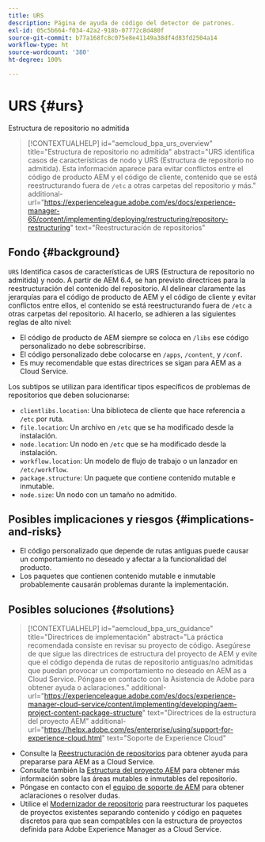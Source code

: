 ```yaml
---
title: URS
description: Página de ayuda de código del detector de patrones.
exl-id: 05c5b664-f034-42a2-918b-07772c8d480f
source-git-commit: b77a168fc8c075e8e41149a38df4d83fd2504a14
workflow-type: ht
source-wordcount: '380'
ht-degree: 100%

---
```


# URS {#urs}

Estructura de repositorio no admitida

>[!CONTEXTUALHELP]
>id="aemcloud_bpa_urs_overview"
>title="Estructura de repositorio no admitida"
>abstract="URS identifica casos de características de nodo y URS (Estructura de repositorio no admitida). Esta información aparece para evitar conflictos entre el código de producto AEM y el código de cliente, contenido que se está reestructurando fuera de `/etc` a otras carpetas del repositorio y más."
>additional-url="https://experienceleague.adobe.com/es/docs/experience-manager-65/content/implementing/deploying/restructuring/repository-restructuring" text="Reestructuración de repositorios"

## Fondo {#background}

`URS` Identifica casos de características de URS (Estructura de repositorio no admitida) y nodo. A partir de AEM 6.4, se han previsto directrices para la reestructuración del contenido del repositorio. Al delinear claramente las jerarquías para el código de producto de AEM y el código de cliente y evitar conflictos entre ellos, el contenido se está reestructurando fuera de `/etc` a otras carpetas del repositorio. Al hacerlo, se adhieren a las siguientes reglas de alto nivel:

* El código de producto de AEM siempre se coloca en `/libs` ese código personalizado no debe sobrescribirse.
* El código personalizado debe colocarse en `/apps`, `/content`, y `/conf`.
* Es muy recomendable que estas directrices se sigan para AEM as a Cloud Service.

Los subtipos se utilizan para identificar tipos específicos de problemas de repositorios que deben solucionarse:

* `clientlibs.location`: Una biblioteca de cliente que hace referencia a `/etc` por ruta.
* `file.location`: Un archivo en `/etc` que se ha modificado desde la instalación.
* `node.location`: Un nodo en `/etc` que se ha modificado desde la instalación.
* `workflow.location`: Un modelo de flujo de trabajo o un lanzador en `/etc/workflow`.
* `package.structure`: Un paquete que contiene contenido mutable e inmutable.
* `node.size`: Un nodo con un tamaño no admitido.

## Posibles implicaciones y riesgos {#implications-and-risks}

* El código personalizado que depende de rutas antiguas puede causar un comportamiento no deseado y afectar a la funcionalidad del producto.
* Los paquetes que contienen contenido mutable e inmutable probablemente causarán problemas durante la implementación.

## Posibles soluciones {#solutions}

>[!CONTEXTUALHELP]
>id="aemcloud_bpa_urs_guidance"
>title="Directrices de implementación"
>abstract="La práctica recomendada consiste en revisar su proyecto de código. Asegúrese de que sigue las directrices de estructura del proyecto de AEM y evite que el código dependa de rutas de repositorio antiguas/no admitidas que puedan provocar un comportamiento no deseado en AEM as a Cloud Service. Póngase en contacto con la Asistencia de Adobe para obtener ayuda o aclaraciones."
>additional-url="https://experienceleague.adobe.com/es/docs/experience-manager-cloud-service/content/implementing/developing/aem-project-content-package-structure" text="Directrices de la estructura del proyecto AEM"
>additional-url="https://helpx.adobe.com/es/enterprise/using/support-for-experience-cloud.html" text="Soporte de Experience Cloud"

* Consulte la [Reestructuración de repositorios](https://experienceleague.adobe.com/es/docs/experience-manager-65/content/implementing/deploying/restructuring/repository-restructuring) para obtener ayuda para prepararse para AEM as a Cloud Service.
* Consulte también la [Estructura del proyecto AEM](https://experienceleague.adobe.com/es/docs/experience-manager-cloud-service/content/implementing/developing/aem-project-content-package-structure) para obtener más información sobre las áreas mutables e inmutables del repositorio.
* Póngase en contacto con el [equipo de soporte de AEM](https://helpx.adobe.com/es/enterprise/using/support-for-experience-cloud.html) para obtener aclaraciones o resolver dudas.
* Utilice el [Modernizador de repositorio](https://experienceleague.adobe.com/es/docs/experience-manager-cloud-service/content/migration-journey/refactoring-tools/repo-modernizer#refactoring-tools) para reestructurar los paquetes de proyectos existentes separando contenido y código en paquetes discretos para que sean compatibles con la estructura de proyectos definida para Adobe Experience Manager as a Cloud Service.
